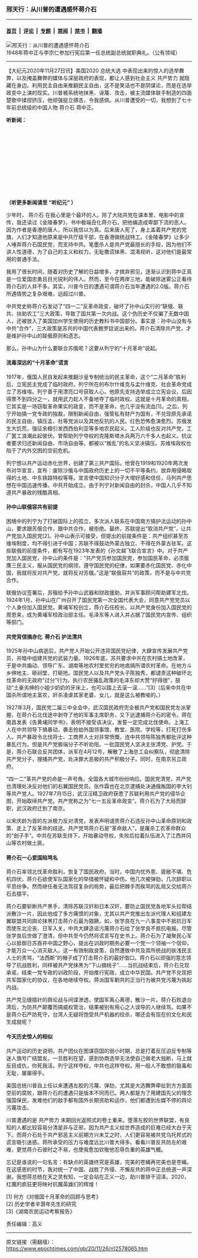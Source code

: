 ### 邢天行：从川普的遭遇感怀蒋介石

---

#### [首页](../../../..?n12578065) &nbsp;|&nbsp; [评论](../../../../../epoch-comment?n12578065) &nbsp;|&nbsp; [专题](../../../../../epoch-special?n12578065) &nbsp;|&nbsp; [禁闻](../../../../../epoch-news?n12578065) &nbsp;|&nbsp; [禁书](../../../../../books?n12578065) &nbsp;|&nbsp; [翻墙](https://github.com/gfw-breaker/nogfw/blob/master/README.md?n12578065)


<div><img alt="邢天行：从川普的遭遇感怀蒋介石" class="attachment-djy_600_400 size-djy_600_400 wp-post-image" src="https://i.epochtimes.com/assets/uploads/2018/02/1802070730302357-600x400.jpg"/>
<div class="caption">
 1948年蒋中正与李宗仁参加行宪后第一任总统副总统就职典礼。（公有领域）
</div></div><hr/><div class="post_content" id="artbody" itemprop="articleBody">
 <!-- article content begin -->
 <p>
  【大纪元2020年11月27日讯】美国2020
  <ok href="https://www.epochtimes.com/gb/tag/%E6%80%BB%E7%BB%9F%E5%A4%A7%E9%80%89.html">
   总统大选
  </ok>
  中表现出来的惊人的选举舞弊，以及掩盖舞弊的媒体与深层政府的表现，都让人感到社会主义
  <ok href="https://www.epochtimes.com/gb/tag/%E5%85%B1%E4%BA%A7%E5%8A%BF%E5%8A%9B.html">
   共产势力
  </ok>
  就隐藏在身边。利用民主自由来推翻民主自由，这不是笑话也不是阴谋论，而是在选举政变中上演的现实。川普被系统地抹黑、诬蔑、攻击，被主流媒体联手制造的四面楚歌中揉捏挤压，他顽强挺立搏击，令我感佩。从川普遭受的一切，我想到了七十年前总统级的中国人物
  <ok href="https://www.epochtimes.com/gb/tag/%E8%92%8B%E4%BB%8B%E7%9F%B3.html">
   蒋介石
  </ok>
  蒋中正。
 </p>
 <p>
  <strong>
   听新闻：
  </strong>
 </p>
 <div style="width: 100%; height: 170px; margin-bottom: 20px; border-radius: 10px; overflow:hidden;">
 </div>
 <p>
  <strong>
   （听更多新闻请至
   <ok href="https://www.epochtimes.com/gb/podcast.htm">
    “听纪元”
   </ok>
   ）
  </strong>
 </p>
 <p>
  少年时，
  <ok href="https://www.epochtimes.com/gb/tag/%E8%92%8B%E4%BB%8B%E7%9F%B3.html">
   蒋介石
  </ok>
  在我心里是个最坏的人。除了大陆共党在课本里、电影中的宣传，我还读过《金陵春梦》，书中极端丑化蒋介石，把他编造成卑鄙下流的恶人。因为作者是香港的唐人，所以我信以为真。后来唐人死了，身上盖着共产党的党旗，人们才知道他原来是中共厅级干部，在香港做统战特工。《金陵春梦》让多少人唾弃蒋介石国民党，而支持中共。笔墨杀人是共产党最擅长的手段，因为他们不讲人性道德，为了自己的主义和权力，无耻撒谎抹黑、混淆视听，这对他们是最常用的普通手法。
 </p>
 <p>
  我用了很长时间，随着对历史了解的日益增多，才摈弃邪见，逐渐认识到蒋中正真是一位爱国忠勇且目光锐利的伟人。然而，至今在两岸三地，能破除迷雾公正看待蒋介石的人并不多。其实，川普今日的遭遇可谓蒋介石当年遭遇的2.0版。蒋介石所遇情势之复杂艰难，远超过川普。
 </p>
 <p>
  中共党史称蒋介石发动了“四一二”反革命政变，破坏了孙中山实行的“联俄、联共、扶助农工”三大政策，导致了国共第一次内战。这个伪历史不仅骗了无数中国人，还被放入了美国加州学生使用的历史教科书中国部分。事实是：孙中山没有与中共“合作”，三大政策是苏共的中国代表鲍罗廷说出来的。蒋介石清除共产党，才是维护孙中山的联俄原则和遗志。
 </p>
 <p>
  那么，孙中山为什么要联合苏俄呢？这要从列宁的“十月革命”说起。
 </p>
 <h4>
  流毒深远的“十月革命”谎言
 </h4>
 <p>
  1917年，俄国人民自发起来推翻沙皇专制统治的民主革命，这个“二月革命”胜利后，立宪民主党成了临时政府。列宁所在的布尔什维克与孟什维克、社会革命党成立了苏维埃。列宁善于用漂亮口号获取人心。他原先支持选举成立立宪会议，后因得票不到四分之一，就用武力趁人不备地夺了临时政权。这就是十月革命的真相，它其实是一场窃取革命果实的政变，而不是革命，也几乎没有流血[1]。之后，列宁开始搞一党专政的独裁，限制新闻自由，强管私有财产为国有，不兑现原先承诺的民主自由，镇压孟、社等党派以及其他反抗的人民。红色恐怖愈演愈烈。苏俄发生大饥荒，强征余粮引发西西伯利亚等多地农民起义。工人阶级也反对共产党，工厂罢工浪潮此起彼伏。曾帮助列宁夺权的克隆斯塔水兵两万六千多人也起义。抗议者要求归还新闻自由、市场自由等。都被以“叛乱”的名义坚决镇压。苏维埃政权也陷于了内外交困的空前危机。
 </p>
 <p>
  列宁想以共产运动赤化世界，创建了第三共产国际。他曾在1919和1920年两次发布对华宣言，宣布：废除沙俄与中国政府历史上的一切不平等条约，放弃用侵略取得的土地、中东铁路特权等等。宣言使中国知识分子大增好感和信任，马列共产思想在中国迅速传播，中共开始成立。由于列宁对新闻自由的封杀，中国人几乎不知道共产暴政的残酷真相。
 </p>
 <h4>
  孙中山联俄容共有前提
 </h4>
 <p>
  困境中的列宁为了打破国际上的孤立，多次派人联系在中国南方搞护法运动的孙中山，要求跟苏俄合作，跟中共合作，被拒绝。最终，苏联提出“取消共产党”，让共产党加入国民党[2]。孙中山表示可接受，但提出的前提条件是：共产组织甚至苏维埃制度，均不得引进于中国；苏联不得鼓动外蒙古独立、不得在外蒙古驻军。这些联俄的前提条件，都有写在1923年发表的《孙文越飞联合宣言》中。对于共产党加入国民党，孙中山的条件是：“共产党员参加国民党，参加国民革命，必须服膺三民主义，服从国民党的纲领，遵守国民党的纪律，如果要赤化国民党、赤化中国，我就将反对共产党，就将反对苏俄。”这是“联俄容共”的政策，而不是与中共党合作。
 </p>
 <p>
  联俄协议签署后，苏俄给予孙中山武器和财政援助，并派军事顾问帮助建军北伐。1924年1月，孙中山在广州召开了国民党第一次全国代表大会，同意共产党党员以个人身份加入国民党。黄埔军校创立，蒋介石任校长。以共产党身份加入国民党的周恩来，成为黄埔军校政治部主任。毛泽东等人进入并占据了国民党内宣传、组织等部门。
 </p>
 <h4>
  共党背信搞赤化  蒋介石
  <ok href="https://www.epochtimes.com/gb/tag/%E6%8A%A4%E6%B3%95%E6%B8%85%E5%85%B1.html">
   护法清共
  </ok>
 </h4>
 <p>
  1925年孙中山病逝后，共产党人开始公开违背国民党纪律，大肆宣传发展共产党员，并暗中组建共党的武装力量。1926年底，苏共要求中共在农村搞土地改革，于是中共煽动、领导广东、湖南等地农村里贫穷的地痞搞所谓农村革命。在地方斗乡绅地主、砸祠堂、打砸抢。国民党人以及共产党头子陈独秀，都谴责这种破坏北伐革命的无政府“过分”行为。执行农民骚乱政策的毛泽东却大赞“好得很”，鼓动“土豪劣绅的小姐少奶奶的牙床上，也可以踏上去滚一滚……”[3]（后来中共在中国杀所谓地主富农，奸杀凌虐其家老婆、女儿，就是这么被教唆的。）
 </p>
 <p>
  1927年3月，国民党二届三中全会中，武汉国民政府完全被共产党和国民党左派掌握，在蒋介石北伐途中剥夺了他的军事主席职务，又下达逮捕蒋介石的密令。蒋在南昌发表《告黄埔同学书》，表明不接受该决议，发誓一定完成北伐使命。上海工人在中共领导下搞暴动，袭击抢劫外国领事馆、教堂、医院、学校等，打死打伤多人。共产暴政令北伐将士、工商界人士对非常愤慨，连中共领导陈独秀都批评这种暴乱行为。但是共产党极端分子不听劝阻。一批国民党人坚决主张清党、护党。于是，蒋介石联合反共团体，派军在4月12号，解散了上海总工会纠察队，彻底清除共产党分子，搜捕共产党，处决罪大恶极的共产积极分子。同时，在南京另立政府。
 </p>
 <p>
  “四一二”革共产党的命是一声号角，全国各大城市纷纷响应。国民党清党，共产党也清理处决反对他们的右翼国民党员。张作霖也在北京逮捕处决通俄叛国的李大钊等共产党人。1927年7月15日，武汉汪精卫政府获悉了苏联利用共产党的侵华企图，开始取缔共产党。共产党称之为“七一五反革命政变”。蒋介石为了大局而辞职，武汉政府迁到了南京。
 </p>
 <p>
  以宋庆龄为首的左派极力反对清党，发表声明谴责蒋介石违反孙中山革命原则和政策、走上了反革命的歧途。共产党骂蒋介石是“革命敌人”，是屠杀工农革命群众的“刽子手”。中共在苏联支持下，开始暴动夺权，失败后拉着队伍进入了江西井冈山等农村做土匪。
 </p>
 <h4>
  蒋介石一心爱国陷骂名
 </h4>
 <p>
  蒋介石率领北伐革命胜利，恢复了国民政府。当时，中国内忧外患、疲敝不堪、危机四伏，蒋介石欲使军队国家化的举措被怀疑和中伤。他几次被弹劾，几次辞职以平息纷争。然而继任者无法驾驭复杂的局势，最后把棘手而挨骂的乱局又交给蒋介石去摆平。
 </p>
 <p>
  蒋介石要斩断共产黑手，清除苏联汉奸和日本汉奸，要防止国民党各地军头拉帮结派散沙一片，因此他成了多方痛恨的对象，尤其以共产党推出左派代理人和组建左翼联盟共同舆论抹黑打击蒋介石最为猖獗。如，张学良在九一八事变中不抵抗日军而使东北沦丧、日军入关，中共大肆造谣污蔑蒋介石给了张学良不抵抗电报。尽管张学良后世做了澄清，但中共至今仍然将谎言写在史书上。蒋介石为了凝聚民心军心以抵御日苏吞并中国之野心，提出在训政时期务必要一个党一个领袖一个信仰，才能万众一心消灭敌人。这一有效制敌良策，自然遭致中共及其所统战的肤浅民主人士的责骂，“法西斯”的帽子成了打击蒋介石的最好借口。蒋介石以顽强的意志领导了抗战胜利，同样被共产党抹黑为“下山摘桃子”……当抗战结束后，蒋介石兑现承诺，结束一党专政的训政阶段，开始推行宪政，成立中华民国。共产党不兑现把共军国家化的协议，在各地继续夺权。蒋派国军剿共的正当行为被共党污蔑为挑起内战。
 </p>
 <p>
  共产党见缝插针的舆论战与间谍渗透，使国军离心离德，散沙一片。蒋介石败退台湾后，为防共产颠覆而搞威权管治，结果被别有用心之人误导的人继续骂。如果不是蒋介石严防死守，台湾人无疑将饱受共产机器的绞杀，哪还会有现在的文化和民生成就呢？
 </p>
 <h4>
  今天历史惊人的相似
 </h4>
 <p>
  共产运动的历史说明，共产团伙在图谋窃国的弱小时期，总是打着反压迫反专制等迷人旗号广结盟友。一旦胜利在望，感到协商选举无法使自己做老大独断，马上就反目成仇，你死我活。列宁这样夺权，中共也这样夺权。用一般人不敢想的狠毒和无耻，屡屡得手。
 </p>
 <p>
  美国总统川普自上任以来遭遇左胶的污蔑、弹劾，尤其是大选舞弊牵扯到方方面面空前的腐败，跟蒋介石的遭遇只是版本不同而已。两人都是为了用建国先父的理念强国保民，发难他们的敌手都有国外长期资助和运作，他们都遭到左媒不停的舆论污蔑攻击。
 </p>
 <p>
  川普遭遇的是
  <ok href="https://www.epochtimes.com/gb/tag/%E5%85%B1%E4%BA%A7%E5%8A%BF%E5%8A%9B.html">
   共产势力
  </ok>
  末期回光返照式的卷土重来。堕落左胶的世界联盟，有良知的人都比较容易分清是非与正邪，因为共产主义给世界造成的巨难已经大白于天下。而蒋介石处于共产邪恶主义前期方兴未艾之时，人们更容易被共党乌托邦式的谎言吸引迷惑。蒋所承受的压力与难度远比川普大得多。看看川普反共防左的艰难，更觉蒋介石彼时之不易，也使我愈加钦敬他忍辱负重的英雄气概。
 </p>
 <p>
  忘记是谁说的一句名言：有缺点的英雄终究是英雄，完美的苍蝇再完美也是苍蝇。在这感恩的时节，我对统一了中国、战胜了外侵、不懈反共的蒋中正总统道一声深谢。我想蒋总统在天之灵有知，一定会站在正义一边，助川普排干沼泽。2020，红魔的疯狂更将映衬抗魔英雄们的辉煌！
 </p>
 <p>
  [1] 何方《对俄国十月革命的回顾与思考》
  <br/>
  [2] 历史学者辛灏年先生的研究
  <br/>
  [3]《湖南农民运动考察报告》
 </p>
 <p>
  责任编辑：高义
 </p>
 <!-- article content end -->
 <div id="below_article_ad">
 </div>
</div>


---

原文链接（需翻墙）：https://www.epochtimes.com/gb/20/11/26/n12578065.htm